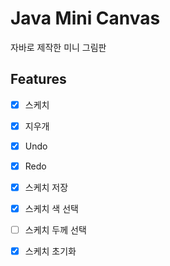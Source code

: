 
# Java Mini Canvas

자바로 제작한 미니 그림판


## Features

- [x] 스케치
- [x] 지우개
- [x] Undo
- [x] Redo
- [x] 스케치 저장
- [x] 스케치 색 선택
- [ ] 스케치 두께 선택
- [x] 스케치 초기화


